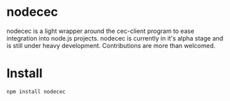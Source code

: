 # nodecec

nodecec is a light wrapper around the cec-client program to ease integration into node.js projects.
nodecec is currently in it's alpha stage and is still under heavy development. Contributions are more than welcomed. 

# Install 

`npm install nodecec`
